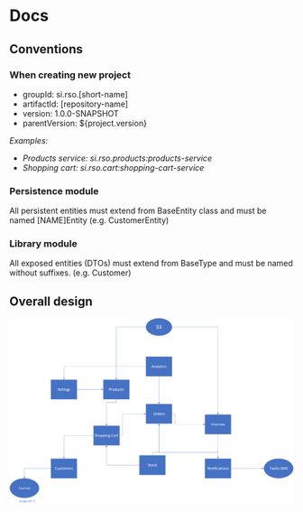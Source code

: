 # Docs

## Conventions

### When creating new project
* groupId: si.rso.[short-name]
* artifactId: [repository-name]
* version: 1.0.0-SNAPSHOT
* parentVersion: ${project.version}

_Examples:_
* _Products service: si.rso.products:products-service_
* _Shopping cart: si.rso.cart:shopping-cart-service_

### Persistence module

All persistent entities must extend from BaseEntity class and must be named [NAME]Entity (e.g. CustomerEntity)

### Library module

All exposed entities (DTOs) must extend from BaseType and must be named without suffixes. (e.g. Customer)

## Overall design

![design](./images/design.png)
